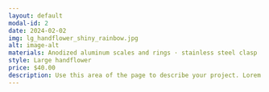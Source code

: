 ```yaml
---
layout: default
modal-id: 2
date: 2024-02-02
img: lg_handflower_shiny_rainbow.jpg
alt: image-alt
materials: Anodized aluminum scales and rings · stainless steel clasp
style: Large handflower
price: $40.00
description: Use this area of the page to describe your project. Lorem ipsum dolor sit amet, consectetur adipisicing elit. Mollitia neque assumenda ipsam nihil, molestias magnam, recusandae quos quis inventore quisquam velit asperiores, vitae? Reprehenderit soluta, eos quod consequuntur itaque. Nam.
---
```


